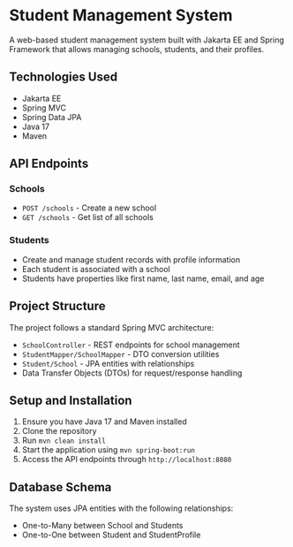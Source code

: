 # Student Management System

A web-based student management system built with Jakarta EE and Spring Framework that allows managing schools, students,
and their profiles.

## Technologies Used

- Jakarta EE
- Spring MVC
- Spring Data JPA
- Java 17
- Maven

## API Endpoints

### Schools

- `POST /schools` - Create a new school
- `GET /schools` - Get list of all schools

### Students

- Create and manage student records with profile information
- Each student is associated with a school
- Students have properties like first name, last name, email, and age

## Project Structure

The project follows a standard Spring MVC architecture:

- `SchoolController` - REST endpoints for school management
- `StudentMapper/SchoolMapper` - DTO conversion utilities
- `Student/School` - JPA entities with relationships
- Data Transfer Objects (DTOs) for request/response handling

## Setup and Installation

1. Ensure you have Java 17 and Maven installed
2. Clone the repository
3. Run `mvn clean install`
4. Start the application using `mvn spring-boot:run`
5. Access the API endpoints through `http://localhost:8080`

## Database Schema

The system uses JPA entities with the following relationships:

- One-to-Many between School and Students
- One-to-One between Student and StudentProfile

